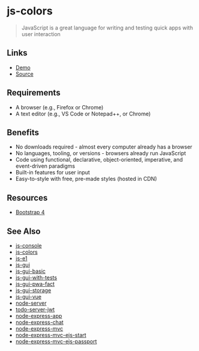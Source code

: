 # js-colors

> JavaScript is a great language for writing and testing quick apps with user interaction

## Links

- [Demo](https://profcase.github.io/js-colors/)
- [Source](https://github.com/profcase/js-colors)

## Requirements

- A browser (e.g., Firefox or Chrome)
- A text editor (e.g., VS Code or Notepad++, or Chrome)

## Benefits

- No downloads required - almost every computer already has a browser
- No languages, tooling, or versions - browsers already run JavaScript
- Code using functional, declarative, object-oriented, imperative, and event-driven paradigms
- Built-in features for user input
- Easy-to-style with free, pre-made styles (hosted in CDN)

## Resources

- [Bootstrap 4](https://getbootstrap.com/docs/4.3/getting-started/introduction/)

## See Also

- [js-console](https://github.com/profcase/js-console)
- [js-colors](https://github.com/profcase/js-colors)
- [js-e1](https://github.com/profcase/js-e1)
- [js-gui](https://github.com/profcase/js-gui)
- [js-gui-basic](https://github.com/profcase/js-gui-basic)
- [js-gui-with-tests](https://github.com/profcase/js-gui-with-tests)
- [js-gui-pwa-fact](https://github.com/profcase/js-gui-pwa-fact)
- [js-gui-storage](https://github.com/profcase/js-gui-storage)
- [js-gui-vue](https://github.com/denisecase/js-gui-vue)
- [node-server](https://github.com/profcase/node-server)
- [todo-server-jwt](https://github.com/profcase/todo-server-jwt)
- [node-express-app](https://github.com/denisecase/node-express-app)
- [node-express-chat](https://github.com/denisecase/node-express-chat)
- [node-express-mvc](https://github.com/denisecase/node-express-mvc)
- [node-express-mvc-ejs-start](https://bitbucket.org/professorcase/node-express-mvc-ejs-start)
- [node-express-mvc-ejs-passport](https://bitbucket.org/professorcase/node-express-mvc-ejs-passport)
